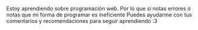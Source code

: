 Estoy aprendiendo sobre programación web. Por lo que si notas errores
ó notas que mi forma de programar es ineficiente 
Puedes ayudarme con tus comentarios y recomendaciones para seguir aprendiendo :3

